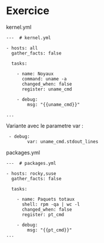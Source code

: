 # Exercice

kernel.yml
```
---  # kernel.yml

- hosts: all
  gather_facts: false

  tasks:

    - name: Noyaux
      command: uname -a
      changed_when: false
      register: uname_cmd

    - debug:
        msg: "{{uname_cmd}}"

...
```
Variante avec le parametre var :
```
 - debug:
        var: uname_cmd.stdout_lines
```

packages.yml
```
---  # packages.yml

- hosts: rocky,suse
  gather_facts: false

  tasks:

    - name: Paquets totaux
      shell: rpm -qa | wc -l
      changed_when: false
      register: pt_cmd

    - debug:
        msg: "{{pt_cmd}}"
...


```
